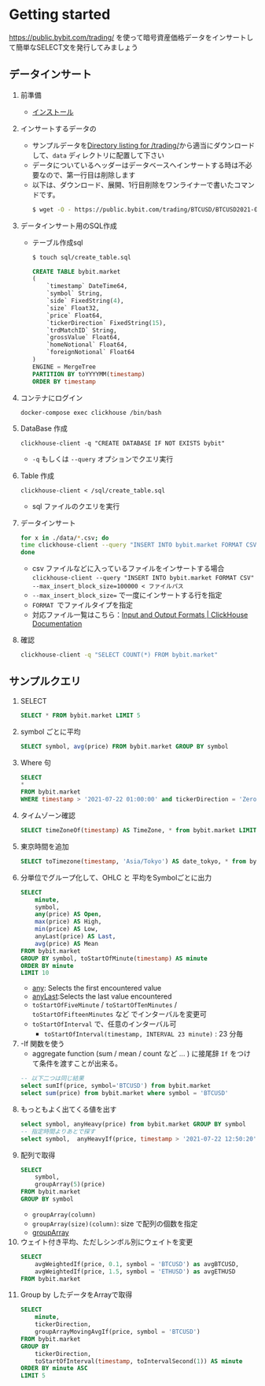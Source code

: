 # Getting started

https://public.bybit.com/trading/ を使って暗号資産価格データをインサートして簡単なSELECT文を発行してみましょう

## データインサート
1. 前準備
    - [インストール](./install.md)
1. インサートするデータの
    - サンプルデータを[Directory listing for /trading/](https://public.bybit.com/trading/)から適当にダウンロードして、`data` ディレクトリに配置して下さい
    - データについているヘッダーはデータベースへインサートする時は不必要なので、第一行目は削除します
    - 以下は、ダウンロード、展開、1行目削除をワンライナーで書いたコマンドです。
        ```bash
        $ wget -O - https://public.bybit.com/trading/BTCUSD/BTCUSD2021-07-22.csv.gz | gzip -d  | tail -n +2 > data/BTCUSD2021-07-22.csv
        ```
1. データインサート用のSQL作成
    - テーブル作成sql
        ```bash
        $ touch sql/create_table.sql
        ```
        ```sql
        CREATE TABLE bybit.market
        (
            `timestamp` DateTime64,
            `symbol` String,
            `side` FixedString(4),
            `size` Float32,
            `price` Float64,
            `tickerDirection` FixedString(15),
            `trdMatchID` String,
            `grossValue` Float64,
            `homeNotional` Float64,
            `foreignNotional` Float64
        )
        ENGINE = MergeTree
        PARTITION BY toYYYYMM(timestamp)
        ORDER BY timestamp    
        ```
1. コンテナにログイン
    ```
    docker-compose exec clickhouse /bin/bash
    ```
    <!-- 1. 必要なツールをインストール
        ```bash
        apt update
        apt install curl -y
        apt install xz-utils
        ``` -->
1. DataBase 作成
    ```
    clickhouse-client -q "CREATE DATABASE IF NOT EXISTS bybit"
    ``` 
    - `-q` もしくは `--query` オプションでクエリ実行
1. Table 作成
    ```
    clickhouse-client < /sql/create_table.sql
    ```
    - sql ファイルのクエリを実行
1. データインサート
    ```bash
    for x in ./data/*.csv; do
    time clickhouse-client --query "INSERT INTO bybit.market FORMAT CSV" --max_insert_block_size=100000 < $x
    done
    ```
    - csv ファイルなどに入っているファイルをインサートする場合 `clickhouse-client --query "INSERT INTO bybit.market FORMAT CSV" --max_insert_block_size=100000 < ファイルパス`
    - `--max_insert_block_size=` で一度にインサートする行を指定
    - `FORMAT `でファイルタイプを指定
    - 対応ファイル一覧はこちら：[Input and Output Formats | ClickHouse Documentation](https://clickhouse.tech/docs/en/interfaces/formats/)

1. 確認
    ```bash
    clickhouse-client -q "SELECT COUNT(*) FROM bybit.market"
    ```

##  サンプルクエリ

1. SELECT 
    ```SQL
    SELECT * FROM bybit.market LIMIT 5
    ```
1. symbol ごとに平均
    ```sql
    SELECT symbol, avg(price) FROM bybit.market GROUP BY symbol
    ```
1. Where 句
    ```sql
    SELECT 
    * 
    FROM bybit.market 
    WHERE timestamp > '2021-07-22 01:00:00' and tickerDirection = 'ZeroMinusTick'
    ```
1. タイムゾーン確認
    ```sql
    SELECT timeZoneOf(timestamp) AS TimeZone, * from bybit.market LIMIT 5
    ```    
1. 東京時間を追加
    ```sql
    SELECT toTimezone(timestamp, 'Asia/Tokyo') AS date_tokyo, * from bybit.market LIMIT 5
    ```
1. 分単位でグループ化して、OHLC と 平均をSymbolごとに出力
    ```sql
    SELECT
        minute,
        symbol,
        any(price) AS Open,
        max(price) AS High,
        min(price) AS Low,
        anyLast(price) AS Last,
        avg(price) AS Mean    
    FROM bybit.market 
    GROUP BY symbol, toStartOfMinute(timestamp) AS minute
    ORDER BY minute
    LIMIT 10
    ```
    - [any](https://clickhouse.tech/docs/en/sql-reference/aggregate-functions/reference/any/#agg_function-any): Selects the first encountered value
    - [anyLast](https://clickhouse.tech/docs/en/sql-reference/aggregate-functions/reference/anylast/):Selects the last value encountered 
    - `toStartOfFiveMinute` / `toStartOfTenMinutes` / `toStartOfFifteenMinutes` など でインターバルを変更可
    - `toStartOfInterval` で、任意のインターバル可
        - `toStartOfInterval(timestamp, INTERVAL 23 minute)` : 23 分毎 
1. -If 関数を使う
    - aggregate function (sum / mean / count など ... ) に接尾辞 `If` をつけて条件を渡すことが出来る。
    ```sql
    -- 以下二つは同じ結果
    select sumIf(price, symbol='BTCUSD') from bybit.market
    select sum(price) from bybit.market where symbol = 'BTCUSD'
    ```
1. もっともよく出てくる値を出す
    ```sql
    select symbol, anyHeavy(price) from bybit.market GROUP BY symbol
    -- 指定時間よりあとで探す
    select symbol,  anyHeavyIf(price, timestamp > '2021-07-22 12:50:20' ) from bybit.market GROUP BY symbol
    ```
1. 配列で取得
    ```sql
    SELECT
        symbol,
        groupArray(5)(price)
    FROM bybit.market
    GROUP BY symbol
    ```
    - `groupArray(column)`
    - `groupArray(size)(column)`: size で配列の個数を指定
    - [groupArray ](https://clickhouse.tech/docs/en/sql-reference/aggregate-functions/reference/grouparray/)
1. ウェイト付き平均、ただしシンボル別にウェイトを変更
    ```sql
    SELECT
        avgWeightedIf(price, 0.1, symbol = 'BTCUSD') as avgBTCUSD,
        avgWeightedIf(price, 1.5, symbol = 'ETHUSD') as avgETHUSD
    FROM bybit.market
    ```
1. Group by したデータをArrayで取得
    ```sql
    SELECT
        minute,
        tickerDirection,
        groupArrayMovingAvgIf(price, symbol = 'BTCUSD')
    FROM bybit.market
    GROUP BY
        tickerDirection,
        toStartOfInterval(timestamp, toIntervalSecond(1)) AS minute
    ORDER BY minute ASC
    LIMIT 5    
    ```
